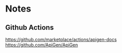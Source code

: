 # Notes

## Github Actions
https://github.com/marketplace/actions/apigen-docs
https://github.com/ApiGen/ApiGen


